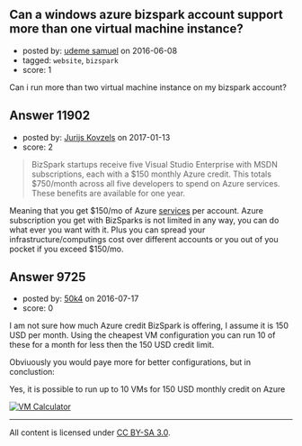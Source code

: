 ## Can a windows azure bizspark account support more than one virtual machine instance?

- posted by: [udeme samuel](https://stackexchange.com/users/1959602/udeme-samuel) on 2016-06-08
- tagged: `website`, `bizspark`
- score: 1

Can i run more than two virtual machine instance on my bizspark account?


## Answer 11902

- posted by: [Jurijs Kovzels](https://stackexchange.com/users/5570775/jurijs-kovzels) on 2017-01-13
- score: 2

> BizSpark startups receive five Visual Studio Enterprise with MSDN
> subscriptions, each with a $150 monthly Azure credit. This totals
> $750/month across all five developers to spend on Azure services.
> These benefits are available for one year.

Meaning that you get $150/mo of Azure [services](https://azure.microsoft.com/en-us/solutions/) per account. Azure subscription you get with BizSparks is not limited in any way, you can do what ever you want with it. Plus you can spread your infrastructure/computings cost over different accounts or you out of you pocket if you exceed $150/mo.


## Answer 9725

- posted by: [50k4](https://stackexchange.com/users/5986638/50k4) on 2016-07-17
- score: 0

<p>I am not sure how much Azure credit BizSpark is offering, I assume it is 150 USD per month. Using the cheapest VM configuration you can run 10 of these for a month for less then the 150 USD credit limit. </p>

<p>Obviuously you would paye more for better configurations, but in conclustion:</p>

<p>Yes, it is possible to run up to 10 VMs for 150 USD monthly credit on Azure</p>

<p><a href="https://i.stack.imgur.com/k4kKw.png" rel="nofollow noreferrer"><img src="https://i.stack.imgur.com/k4kKw.png" alt="VM Calculator"></a></p>




---

All content is licensed under [CC BY-SA 3.0](https://creativecommons.org/licenses/by-sa/3.0/).
